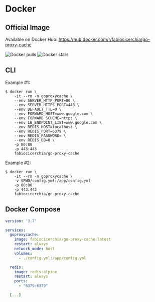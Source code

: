 # Docker

## Official Image

Available on Docker Hub: https://hub.docker.com/r/fabiocicerchia/go-proxy-cache

![Docker pulls](https://img.shields.io/docker/pulls/fabiocicerchia/go-proxy-cache.svg "Docker pulls")
![Docker stars](https://img.shields.io/docker/stars/fabiocicerchia/go-proxy-cache.svg "Docker stars")

## CLI

Example #1:

```console
$ docker run \
    -it --rm -n goproxycache \
    --env SERVER_HTTP_PORT=80 \
    --env SERVER_HTTPS_PORT=443 \
    --env DEFAULT_TTL=0 \
    --env FORWARD_HOST=www.google.com \
    --env FORWARD_SCHEME=https \
    --env LB_ENDPOINT_LIST=www.google.com \
    --env REDIS_HOST=localhost \
    --env REDIS_PORT=6379 \
    --env REDIS_PASSWORD= \
    --env REDIS_DB=0 \
    -p 80:80
    -p 443:443
    fabiocicerchia/go-proxy-cache
```

Example #2:

```console
$ docker run \
    -it --rm -n goproxycache \
    -v $PWD/config.yml:/app/config.yml
    -p 80:80
    -p 443:443
    fabiocicerchia/go-proxy-cache
```

## Docker Compose

```yaml
version: '3.7'

services:
  goproxycache:
    image: fabiocicerchia/go-proxy-cache:latest
    restart: always
    network_mode: host
    volumes:
      - ./config.yml:/app/config.yml

  redis:
    image: redis:alpine
    restart: always
    ports:
      - "6379:6379"

  [...]
```

